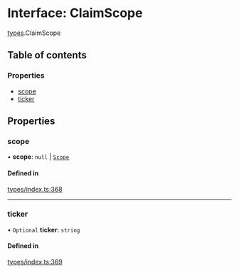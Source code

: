 # Interface: ClaimScope

[types](../wiki/types).ClaimScope

## Table of contents

### Properties

- [scope](../wiki/types.ClaimScope#scope)
- [ticker](../wiki/types.ClaimScope#ticker)

## Properties

### scope

• **scope**: ``null`` \| [`Scope`](../wiki/types.Scope)

#### Defined in

[types/index.ts:368](https://github.com/PolymeshAssociation/polymesh-sdk/blob/16e8c2ca/src/types/index.ts#L368)

___

### ticker

• `Optional` **ticker**: `string`

#### Defined in

[types/index.ts:369](https://github.com/PolymeshAssociation/polymesh-sdk/blob/16e8c2ca/src/types/index.ts#L369)
